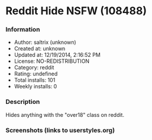 # Reddit Hide NSFW (108488)

### Information
- Author: saltrix (unknown)
- Created at: unknown
- Updated at: 12/19/2014, 2:16:52 PM
- License: NO-REDISTRIBUTION
- Category: reddit
- Rating: undefined
- Total installs: 101
- Weekly installs: 0


### Description
Hides anything with the "over18" class on reddit.


### Screenshots (links to userstyles.org)



